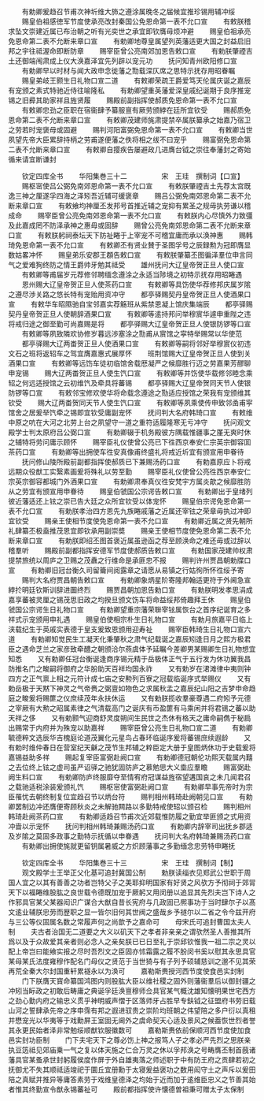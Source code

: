 <!-- { "loadSidebar": true } -->
　　有勅卿爰趋召节甫次神圻维大斾之遵涂属晚冬之届候宜推珍锡用辅冲绥
　　赐皇伯祖感徳军节度使承亮改封秦国公免恩命第一表不允口宣
　　有敕朕稽求坠文崇建近属已布治朝之听有光奕世之承宜即钦膺毋烦冲避
　　赐皇伯祖承亮免恩命第二表不允断来章口宣
　　有勅卿地尊皇属望列英藩适更大国之封益启旧邦之宇往祗渥命即断防章
　　赐宰臣曾公亮南郊加恩告敕口宣
　　有勅朕肇禋吉土还御端闱肃成上仪大涣嘉泽宜先列辟以宠元功
　　抚问知青州欧阳修口宣
　　有勅卿早以时材与闻大政申念徙藩之勚载深仄席之思特示抚存用昭眷瞩
　　赐皇弟岐王颢生日礼物口宣二道
　　有敕卿荣疏王爵爱笃天伦属庆诞之嘉辰有宠颁之素式特驰近侍往喻隆私
　　有勅卿望重英藩爱深皇戚纪诞期于良序推宠锡之旧彛其助家祥且旌贤履
　　赐殿前副指挥使郝质免恩命第一表不允口宣
　　有敕卿忠劲之臣职在宿衞肆予纂服亶有厥劳颁綍在廷所宜钦受
　　赐郝质免恩命第二表不允断来章口宣
　　有敕卿茂建师旄肃提禁卒属朕纂承之始嘉乃宿卫之劳若时宠褒毋或固避
　　赐判河阳富弼免恩命第一表不允口宣
　　有敕卿当世夙望先帝大臣累辞持柄之劳甫遂便藩之佚将相之绂不曰宠乎
　　赐富弼免恩命第二表不允断来章口宣
　　有敕卿自撄疾告屡避政几进膺台钺之崇往奉藩封之寄始循来请宜断谦封




　　钦定四库全书
　　华阳集巻三十二　　　　　宋　王珪　撰制词【口宣】
　　赐枢宻使吕公弼免南郊恩命第一表不允口宣
　　有敕朕肇禋吉土先荐太宫既逸三神之厘遂孚四海之泽矧吾近辅可缓褒章
　　赐吕公弼免南郊恩命第二表不允断来章口宣
　　有敕飨均神厘丕发邦号首推近辅之宠抑有累圣之规毋执劳谦以稽成命
　　赐宰臣曾公亮免南郊恩命第一表不允口宣
　　有敕朕内心尽慎外力致彊及此嘉成罔不防泽承神之惠毋或固辞
　　赐曾公亮免南郊恩命第二表不允断来章口宣
　　有敕朕躬祠泰坛天下防祉睠于上宰宠不可稽宜庸而承以涣神惠
　　赐韩琦免恩命第一表不允口宣
　　有敕卿丕有贤业賛于圣图孚号之辰録勲为冠即膺显数姑畧冲怀
　　赐皇弟乐安郡王頵告敕口宣
　　有敕朕肇纂丕图徧泽羣位申言同气之爱难狥终防之情王爵帅牙勉其祗受
　　雄州抚问大辽皇帝贺正旦人使口宣
　　有敕卿等甫届岁元荐修邻聘缅念遵涂之永适当陟境之初特示抚存用昭睠遇
　　恩州赐大辽皇帝贺正旦人使茶药口宣
　　有敕卿等具饬使华荐修邦庆属岁隂之遵尽渉关路之悠长特有宠贻用资冲守
　　都亭驿赐契丹皇帝贺正旦人使酒果口宣
　　有敕华车昭隰驰自宝邻嘉实荐觞班从紫禁恩凝上馆庆集端辰
　　都亭驿赐契丹皇帝贺正旦人使朝辞酒果口宣
　　有敕卿等逺持邦问举穆賔华遽申重陛之违将戒归途之御至勤可尚嘉赐是将
　　都亭驿赐大辽皇帝贺正旦人使银防锣等口宣
　　有敕卿等夙致隣欢协修岁暮远渉塞涂之勚甫从賔馆之寜特举赐常以华使范
　　都亭驿赐大辽两畨贺正旦人使酒果口宣
　　有敕卿等嗣将邻好举穆賔仪初违文石之班将返轺车之驾宜膺嘉惠式展厚怀
　　班荆馆赐大辽皇帝贺正旦人使到关酒果口宣
　　有敕卿等远饬车徒初临馆舍载厯凝严之候靡胜行迈之劳嘉果芳醪聊申宠锡
　　赐大辽两畨贺正旦人使生饩口宣
　　有敕卿等并饬使华载修邻睦念乘轺之何远适授馆之云初维饩及牵具将蕃锡
　　都亭驿赐大辽皇帝贺同天节人使银防锣等口宣
　　有敕邻宝修欢使华将命载念遵途之勚适应授馆之荣我有宠颁维其钦受
　　赐大辽两畨贺同天节人使生饩口宣
　　有敕卿等夙乘使传申致邻圅甫寜馆舍之居爰举饩牵之锡即宜钦受庸副宠怀
　　抚问判大名府韩琦口宣
　　有敕维中原之吭在大河之北劳上台之夙望守一道之重符适履隆寒无亏冲守
　　抚问观文殿学士判太原府吕公弼口宣
　　有勅卿辍于机务殿彼方隅载惟疆事之厪无爽时休之辅特将劳问庸示顾怀
　　赐宰臣礼仪使曾公亮已下徃西京奉安仁宗英宗御容囬茶药口宣
　　有勅卿等出拥使车徃安真像甫终盛礼将戒近圻宜有颁宣用申眷待
　　抚问修山陵所殿前副都指挥使郝质已下兼赐汤药口宣
　　有勅嘉原应卜将戒远期众役猷工实繄素画爰将殊礼以劳至勤
　　赐宰臣礼仪使曾公亮徃西京奉安仁宗英宗御容都城门外酒果口宣
　　有勅卿肃奉真仪徃安梵宇方属炎歊之候靡胜防从之劳宜有颁宣用申眷待
　　赐皇伯虢国公宗谔告敕口宣
　　有勅卿出于皇绪列彼近藩适还上铉之崇已告大廷之众所宜钦受以体宠怀
　　赐皇伯宗谔免恩命第一表不允口宣
　　有勅朕孝治四方恩先九族睠戚藩之近属还宰铉之荣章毋执过冲即宜钦受
　　赐亲王使相节度使免恩命第一表不允口宣
　　有勅卿近属之贤先朝所礼肆纂丕极盍推茂恩宜即钦承用副崇奬
　　赐亲王使相节度使免恩命第二表不允断来章口宣
　　有勅朕即绍丕图首褒近属虽逊函之荐至顾涣命之难还毋或过辞以稽羣听
　　赐殿前副都指挥安德军节度使郝质告敕口宣
　　有勅国家茂建帅权肃提禁旅统以周庐之卫赐之茂纛之行维命是承匪忠不报
　　赐判许州贾昌朝勅牒口宣
　　有勅卿旧冠台衡久司留籥间阅露章之请愿从易镇之行姑徇所怀徃绥予寄
　　赐判大名府贾昌朝告敕口宣
　　有勅卿象炳星阶寄隆邦翰适更符于外阃急宣綍扵明廷钦斯训辞进圗终烈
　　赐贾昌朝加恩告勅口宣
　　有勅朕明发孝思涓成嘉享蕃被灵厘之锡茂思旧政之均揆旦颁文饬车将命益绥邦倚趣拜王休
　　赐皇伯虢国公宗谔生日礼物口宣
　　有勅卿望重宗藩荣聨宰铉属恢台之首序纪诞育之多祥式示宠颁用申礼遇
　　赐皇伯使相宗朴生日礼物口宣
　　有勅月旅嘉平日临上浃载纪生于英戚实表德于皇支爰致恩颁用迎寿祉
　　赐宰臣韩琦生日礼物口宣六道
　　有勅卿知觉民生工凝天化秉肇秋之肃气纪载诞之嘉辰矧逢日月之熙方极君臣之遇命芝兰之家彦致牵醴之朝颁洽尔燕虞体予延瞩今差卿男某赐卿生日礼物想宜知悉
　　又有勅卿任冠台衡诞逢商序锡元精于岳极体正气于五行发为休功翼我昌防推名门之畯嗣将御府之华朌助天百祥均国永祚
　　又有勅岁在涒滩律中夷则钟四方之正气禀上相之元符计成七庙之安勲列百寮之冠载临诞序式举赐仪
　　又有勅岳极于天黙下神灵之气帝赉之弼亶如物色之求属秋孟之嘉辰纪山阳之吉梦申命趋庭之畯爰将赐篚之仪庶续茂年永扶休运
　　又有勅朕揽收羣豪尊遇二府矧予元德之宰厥有大勲之昭属素律之气清载高门之诞庆有币盈篚有马乘闲并将君锡之蕃以助天祥之侈
　　又有勅颢气迎商舒灵度朔间生民世之杰休有格天之庸命嗣儁于秘扃出赐常于内府并为殊宠以助嘉祥
　　赐宰臣曾公亮生日礼物口宣二道
　　有勅卿毓德粹文选辰华吉槐庭论道茂翼化元星鸟占春环临诞序爰将蕃锡庶续遐龄
　　又有勅时维仲春日在营室纪天龢之茂节生邦辅之粹臣定大册于皇图炳休功于史载爰将嘉锡益助多祥
　　赐起复宰臣富弼赴阙口宣
　　有勅卿德冠朝伦功熙天载属内囏之去位终上铉之虚司虽严诏驿之驰犹固防庐之慕勉思大义埀应羣瞻
　　赐富弼赴阙生料口宣
　　有勅卿防庐终服靡夺至情宥府冠谋益旌宿望遘国哀之未几闻君召之载驰适税涂装爰颁礼饩
　　赐枢宻使富弼赴阙口宣
　　有勅卿早事先帝时为宗臣罹忧去朝终制复位宜趋召节以炳台符
　　赐判相州韩琦赴阙朝见口宣
　　有勅卿罢制边冲还膺便寄顾秋炎之未解驰闗路以多勤特戒使轺以颁召检
　　赐判相州韩琦赴阙茶药口宣
　　有勅卿适趋召节甫次近郊载惟防履之勤宜举匪颁之式用资冲啬以示宠怀
　　抚问判相州韩琦兼赐汤药口宣
　　有勅卿内辞宰司出抚乡郡适及岁隂之莫固多政事之勤特示抚循以申眷遇
　　抚问判大名府韩琦兼赐汤药口宣
　　有勅卿出拥使旄就更留钥属暑威之方炽顾藩事之多勤缅念忠劳特申睠抚




　　钦定四库全书
　　华阳集巻三十三　　　　　宋　王珪　撰制词【制】
　　观文殿学士王举正父化基可追封冀国公制
　　勅朕读缁衣见郑武公世职于周国人宜之以其有善善之功者岂特父子之美耶抑明国家有好贤之风欤方予彻祠于郊冐天下以福睠维股肱之良世载令德既加宠于厥躬又用闵册以追显其先烈夫岂下诗人之作邪具官某父某器闳识广谋合大猷自昔长宪府与几政固已熈事功于当时肆尔子以髙文逺业辅朕忠劳而歴职之显一皆尔旧何其世阀之盛哉乡予禭尔以二省之令今兹开府与三公等仪固属名数之常履声何之尚歆予之嘉命可
　　母宋氏可追封曹国太夫人制
　　夫古者治国无二道要之大义以矶天下之孝者非亲亲之谓欤然圣人善推其所爲以及于众故爱其亲者则必念人之亲矣朕已已日至礼于崇邱钦惟我一祖二宗之灵以配上帝岂曰能飨实报之尽时吾烈文之臣固亦怵霜露之履不朌闵书奚以慰其永思具官某母某氏法度雍穆作配名门母仪之贤范于当世猗与有子列予硕辅慈训之邈不见其荣再荒全秦大尔封国重轩累襚永以为涣可
　　嘉勒斯赉授河西节度使食邑实封制
　　门下朕膺天寳命纂国鸿图内则股肱大臣以维社稷之固外则藩衞羣后以御封疆之冲矧当眎政之初敢后畴庸之典诞孚廷涣亶穆师佥具官某气概沈雄知懐明果世宅西方之劲心勤内府之输忠义贯乎神明威声慴于区落师牙占胜早专鈇钺之征盟府书劳旧载山河之誓肆承先帝之序申霈有邦之遐进驭贵之崇阶均班朝之伟望陪之多户衍以真租并懋宠光以华夷等于戏勳屏王室固无阃外之虞命契天心适及景风之候葢恢世烈者誉其永更民始者泽非常勉绥顺猷钦服徽数可
　　嘉勒斯赉依前保顺河西节度使加食邑实封功臣制
　　门下夫宅天下之尊必饬上神之报笃人子之孝必严先烈之思朕亲执豆笾祗见郊庙乗一气之复以体天施之仁合万灵之休以孚邦涣之号畴膺丕制首蔇诸藩具官某蚤承世封躬履侯度作屏于外自雄夷落之师述职于中有防王府之贡肆若初之抚御尤不失其顺祗适竣祀于圜丘宜册勳于太寝爰益褒功之数用闳守土之声斥以爰田陪之真赋并推异等庸答素劳于戏维皇德泽之均始于近而加于逺维臣忠义之节善其始者惟其终勤宣令猷永锡蕃祉可
　　殿前都指挥使许懐德曽祖秉可赠太子太保制
